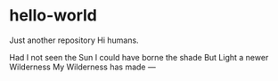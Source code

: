 # hello-world
Just another repository
Hi humans.

Had I not seen the Sun
I could have borne the shade
But Light a newer Wilderness
My Wilderness has made —
